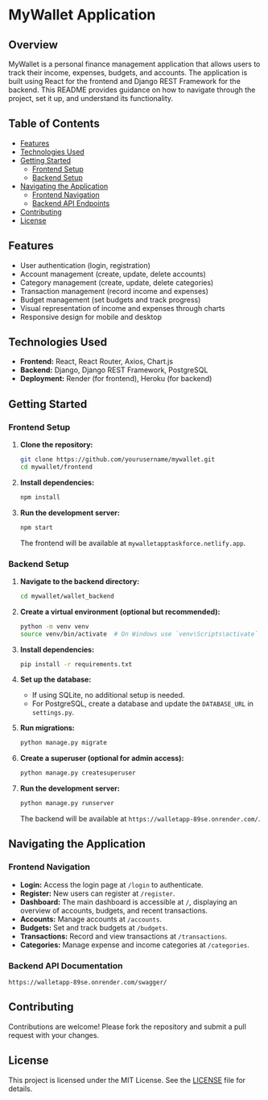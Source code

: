 # MyWallet Application

## Overview

MyWallet is a personal finance management application that allows users to track their income, expenses, budgets, and accounts. The application is built using React for the frontend and Django REST Framework for the backend. This README provides guidance on how to navigate through the project, set it up, and understand its functionality.

## Table of Contents

- [Features](#features)
- [Technologies Used](#technologies-used)
- [Getting Started](#getting-started)
  - [Frontend Setup](#frontend-setup)
  - [Backend Setup](#backend-setup)
- [Navigating the Application](#navigating-the-application)
  - [Frontend Navigation](#frontend-navigation)
  - [Backend API Endpoints](#backend-api-endpoints)
- [Contributing](#contributing)
- [License](#license)

## Features

- User authentication (login, registration)
- Account management (create, update, delete accounts)
- Category management (create, update, delete categories)
- Transaction management (record income and expenses)
- Budget management (set budgets and track progress)
- Visual representation of income and expenses through charts
- Responsive design for mobile and desktop

## Technologies Used

- **Frontend:** React, React Router, Axios, Chart.js
- **Backend:** Django, Django REST Framework, PostgreSQL
- **Deployment:** Render (for frontend), Heroku (for backend)

## Getting Started

### Frontend Setup

1. **Clone the repository:**

   ```bash
   git clone https://github.com/yourusername/mywallet.git
   cd mywallet/frontend
   ```

2. **Install dependencies:**

   ```bash
   npm install
   ```

3. **Run the development server:**

   ```bash
   npm start
   ```

   The frontend will be available at `mywalletapptaskforce.netlify.app`.

### Backend Setup

1. **Navigate to the backend directory:**

   ```bash
   cd mywallet/wallet_backend
   ```

2. **Create a virtual environment (optional but recommended):**

   ```bash
   python -m venv venv
   source venv/bin/activate  # On Windows use `venv\Scripts\activate`
   ```

3. **Install dependencies:**

   ```bash
   pip install -r requirements.txt
   ```

4. **Set up the database:**

   - If using SQLite, no additional setup is needed.
   - For PostgreSQL, create a database and update the `DATABASE_URL` in `settings.py`.

5. **Run migrations:**

   ```bash
   python manage.py migrate
   ```

6. **Create a superuser (optional for admin access):**

   ```bash
   python manage.py createsuperuser
   ```

7. **Run the development server:**

   ```bash
   python manage.py runserver
   ```

   The backend will be available at `https://walletapp-89se.onrender.com/`.

## Navigating the Application

### Frontend Navigation

- **Login:** Access the login page at `/login` to authenticate.
- **Register:** New users can register at `/register`.
- **Dashboard:** The main dashboard is accessible at `/`, displaying an overview of accounts, budgets, and recent transactions.
- **Accounts:** Manage accounts at `/accounts`.
- **Budgets:** Set and track budgets at `/budgets`.
- **Transactions:** Record and view transactions at `/transactions`.
- **Categories:** Manage expense and income categories at `/categories`.

### Backend API Documentation

`https://walletapp-89se.onrender.com/swagger/`

## Contributing

Contributions are welcome! Please fork the repository and submit a pull request with your changes.

## License

This project is licensed under the MIT License. See the [LICENSE](LICENSE) file for details.
